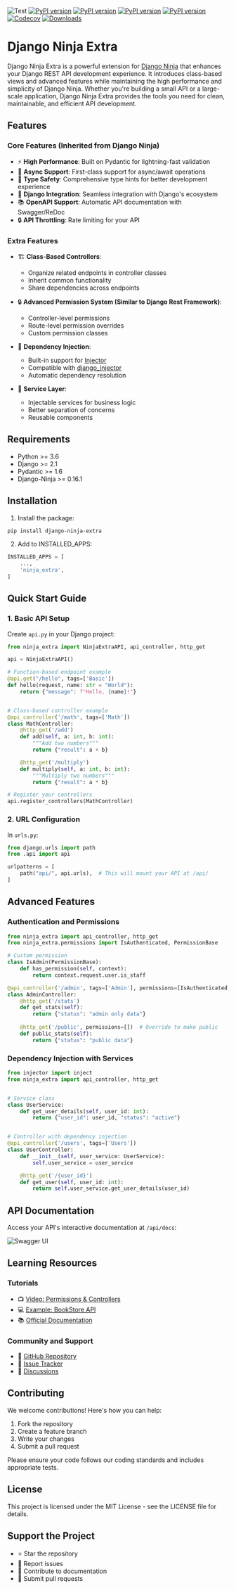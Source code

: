 ![Test](https://github.com/eadwinCode/django-ninja-extra/workflows/Test/badge.svg)
[![PyPI version](https://badge.fury.io/py/django-ninja-extra.svg)](https://badge.fury.io/py/django-ninja-extra)
[![PyPI version](https://img.shields.io/pypi/v/django-ninja-extra.svg)](https://pypi.python.org/pypi/django-ninja-extra)
[![PyPI version](https://img.shields.io/pypi/pyversions/django-ninja-extra.svg)](https://pypi.python.org/pypi/django-ninja-extra)
[![PyPI version](https://img.shields.io/pypi/djversions/django-ninja-extra.svg)](https://pypi.python.org/pypi/django-ninja-extra)
[![Codecov](https://img.shields.io/codecov/c/gh/eadwinCode/django-ninja-extra)](https://codecov.io/gh/eadwinCode/django-ninja-extra)
[![Downloads](https://static.pepy.tech/badge/django-ninja-extra)](https://pepy.tech/project/django-ninja-extra)

# Django Ninja Extra

Django Ninja Extra is a powerful extension for [Django Ninja](https://django-ninja.rest-framework.com) that enhances your Django REST API development experience. It introduces class-based views and advanced features while maintaining the high performance and simplicity of Django Ninja. Whether you're building a small API or a large-scale application, Django Ninja Extra provides the tools you need for clean, maintainable, and efficient API development.

## Features

### Core Features (Inherited from Django Ninja)
- ⚡ **High Performance**: Built on Pydantic for lightning-fast validation
- 🔄 **Async Support**: First-class support for async/await operations
- 📝 **Type Safety**: Comprehensive type hints for better development experience
- 🎯 **Django Integration**: Seamless integration with Django's ecosystem
- 📚 **OpenAPI Support**: Automatic API documentation with Swagger/ReDoc
- 🔒 **API Throttling**: Rate limiting for your API

### Extra Features
- 🏗️ **Class-Based Controllers**: 
  - Organize related endpoints in controller classes
  - Inherit common functionality
  - Share dependencies across endpoints

- 🔒 **Advanced Permission System (Similar to Django Rest Framework)**:
  - Controller-level permissions
  - Route-level permission overrides
  - Custom permission classes

- 💉 **Dependency Injection**:
  - Built-in support for [Injector](https://injector.readthedocs.io/en/latest/)
  - Compatible with [django_injector](https://github.com/blubber/django_injector)
  - Automatic dependency resolution

- 🔧 **Service Layer**:
  - Injectable services for business logic
  - Better separation of concerns
  - Reusable components

## Requirements

- Python >= 3.6
- Django >= 2.1
- Pydantic >= 1.6
- Django-Ninja >= 0.16.1

## Installation

1. Install the package:
```bash
pip install django-ninja-extra
```

2. Add to INSTALLED_APPS:
```python
INSTALLED_APPS = [
    ...,
    'ninja_extra',
]
```

## Quick Start Guide

### 1. Basic API Setup

Create `api.py` in your Django project:

```python
from ninja_extra import NinjaExtraAPI, api_controller, http_get

api = NinjaExtraAPI()

# Function-based endpoint example
@api.get("/hello", tags=['Basic'])
def hello(request, name: str = "World"):
    return {"message": f"Hello, {name}!"}


# Class-based controller example
@api_controller('/math', tags=['Math'])
class MathController:
    @http_get('/add')
    def add(self, a: int, b: int):
        """Add two numbers"""
        return {"result": a + b}

    @http_get('/multiply')
    def multiply(self, a: int, b: int):
        """Multiply two numbers"""
        return {"result": a * b}

# Register your controllers
api.register_controllers(MathController)
```

### 2. URL Configuration

In `urls.py`:
```python
from django.urls import path
from .api import api

urlpatterns = [
    path("api/", api.urls),  # This will mount your API at /api/
]
```

## Advanced Features

### Authentication and Permissions

```python
from ninja_extra import api_controller, http_get
from ninja_extra.permissions import IsAuthenticated, PermissionBase

# Custom permission
class IsAdmin(PermissionBase):
    def has_permission(self, context):
        return context.request.user.is_staff

@api_controller('/admin', tags=['Admin'], permissions=[IsAuthenticated, IsAdmin])
class AdminController:
    @http_get('/stats')
    def get_stats(self):
        return {"status": "admin only data"}
    
    @http_get('/public', permissions=[])  # Override to make public
    def public_stats(self):
        return {"status": "public data"}
```

### Dependency Injection with Services

```python
from injector import inject
from ninja_extra import api_controller, http_get


# Service class
class UserService:
    def get_user_details(self, user_id: int):
        return {"user_id": user_id, "status": "active"}


# Controller with dependency injection
@api_controller('/users', tags=['Users'])
class UserController:
    def __init__(self, user_service: UserService):
        self.user_service = user_service

    @http_get('/{user_id}')
    def get_user(self, user_id: int):
        return self.user_service.get_user_details(user_id)
```

## API Documentation

Access your API's interactive documentation at `/api/docs`:

![Swagger UI](/images/ui_swagger_preview_readme.gif)

## Learning Resources

### Tutorials
- 📺 [Video: Permissions & Controllers](https://www.youtube.com/watch?v=yQqig-c2dd4)
- 💻 [Example: BookStore API](https://github.com/eadwinCode/bookstoreapi)
- 📚 [Official Documentation](https://eadwincode.github.io/django-ninja-extra/)

### Community and Support
- 🌟 [GitHub Repository](https://github.com/eadwinCode/django-ninja-extra)
- 🐛 [Issue Tracker](https://github.com/eadwinCode/django-ninja-extra/issues)
- 💬 [Discussions](https://github.com/eadwinCode/django-ninja-extra/discussions)

## Contributing

We welcome contributions! Here's how you can help:

1. Fork the repository
2. Create a feature branch
3. Write your changes
4. Submit a pull request

Please ensure your code follows our coding standards and includes appropriate tests.

## License

This project is licensed under the MIT License - see the LICENSE file for details.

## Support the Project

- ⭐ Star the repository
- 🐛 Report issues
- 📖 Contribute to documentation
- 🤝 Submit pull requests

